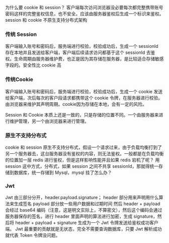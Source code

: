 为什么要 cookie 和 session？
	客户端每次访问浏览器没必要每次都完整携带账号密码这样的完整鉴权信息，也不安全。应该由服务器鉴权后生成一个标识来鉴权。
session 和 cookie 不原生支持分布式架构
### 传统 Session
客户端输入账号和密码后，服务端进行校验，校验成功后，生成一个 sessionId 存在本地并且发送给客户端，客户端后续请求访问都基于这个 sessionId 去鉴权。生命周期由服务器维护费，也正是因为其存储在服务器，是比较适合存储敏感字段的。安全性比 cookie 高
### 传统Cookie
客户端输入账号和密码后，服务端进行校验，校验成功后，生成一个 cookie 发送给客户端，次后每次的客户段请求都携带这个 cookie 令牌，在服务器进行校验。由浏览器来维护其声明周期。cookie因为存储在本地，会有一定的风险。

Session 和 Cookie 本质上还是一致的，只是存储的位置不同。一个由服务器来进行维护管理，另一个由浏览器来进行管理。
### 原生不支持分布式
cookie 和 session 原生不支持分布式，假设一个请求过来，由于负载均衡打到了另一个服务器去，这台服务器没有鉴权的内容，则无法鉴权。一般都是在负载均衡的位置加一层 redis 进行鉴权，但是这样影响性能并且如果 redis 宕机了呢？
用 session 这中方式，分布式，如果 session 之间不共享 sessionId，那就得统一存储到数据库，统一存储到 Mysql，mysql 挂了怎么办？
### Jwt
Jwt 由三部分分开，header.payload.signature；
	header 部分用来声明用什么算法来生成签名
	payload 部分放一些用户数据和过期时间
	然后 header + payload 会经过 base64 编码（注意，这是明文实际上，不算密文），然后这个编码会通过服务器保存的签名，进行 header 里面声明的算法进行加密，生成 signature，然后将 header + payload + signature 生成为一个 Jwt 令牌发送给鉴权成功客户端。
Jwt 最重要的贡献就是无状态，完全不需要查询数据库，只要 Jwt 解析成功就代表 Token 令牌没问题。
